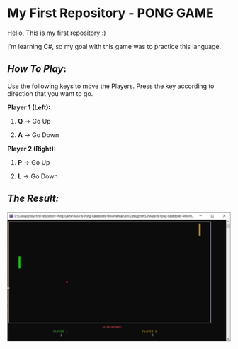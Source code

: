 # **My First Repository** - **PONG GAME**

Hello, This is my first repository :)

I'm learning C#, so my goal with this game was to practice this language.


## *How To Play*:
Use the following keys to move the Players. Press the key according to direction that you want to go.


**Player 1 (Left):**

1. **Q** -> Go Up

2. **A** -> Go Down


**Player 2 (Right):**

1. **P** -> Go Up

2. **L** -> Go Down


## *The Result:*

![Game Pong Image](images/game01.jpg "My First Repository Pong Game")

